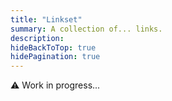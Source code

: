 ```yaml
---
title: "Linkset"
summary: A collection of... links.
description:
hideBackToTop: true
hidePagination: true
---
```


⚠️ Work in progress...